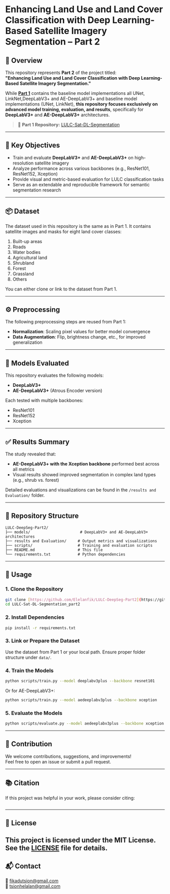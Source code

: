 
# Enhancing Land Use and Land Cover Classification with Deep Learning-Based Satellite Imagery Segmentation – **Part 2**

## 📘 Overview

This repository represents **Part 2** of the project titled:  
**"Enhancing Land Use and Land Cover Classification with Deep Learning-Based Satellite Imagery Segmentation."**

While **[Part 1](https://github.com/Elelanfik/LULC-Sat-DL-Segmentation)** contains the baseline model implementations all UNet, LinkNet,DeepLabV3+ and AE-DeepLabV3+ and baseline model implementations (UNet, LinkNet), **this repository focuses exclusively on advanced model training, evaluation, and results**, specifically for **DeepLabV3+** and **AE-DeepLabV3+** architectures.

> 📁 **Part 1 Repository:** [LULC-Sat-DL-Segmentation](https://github.com/Elelanfik/LULC-Sat-DL-Segmentation)

---

## 🎯 Key Objectives

- Train and evaluate **DeepLabV3+** and **AE-DeepLabV3+** on high-resolution satellite imagery
- Analyze performance across various backbones (e.g., ResNet101, ResNet152, Xception)
- Provide visual and metric-based evaluation for LULC classification tasks
- Serve as an extendable and reproducible framework for semantic segmentation research

---

## 📦 Dataset

The dataset used in this repository is the same as in Part 1. It contains satellite images and masks for eight land cover classes:
1. Built-up areas  
2. Roads  
3. Water bodies  
4. Agricultural land  
5. Shrubland  
6. Forest  
7. Grassland  
8. Others  

You can either clone or link to the dataset from Part 1.

---

## ⚙️ Preprocessing

The following preprocessing steps are reused from Part 1:
- **Normalization**: Scaling pixel values for better model convergence
- **Data Augmentation**: Flip, brightness change, etc., for improved generalization

---

## 🧠 Models Evaluated

This repository evaluates the following models:

- **DeepLabV3+**
- **AE-DeepLabV3+** (Atrous Encoder version)

Each tested with multiple backbones:
- ResNet101
- ResNet152
- Xception

---

## ✅ Results Summary

The study revealed that:
- **AE-DeepLabV3+ with the Xception backbone** performed best across all metrics
- Visual results showed improved segmentation in complex land types (e.g., shrub vs. forest)

Detailed evaluations and visualizations can be found in the `/results and Evaluation/` folder.

---

## 📁 Repository Structure

```
LULC-DeepSeg-Part2/
├── models/                      # DeepLabV3+ and AE-DeepLabV3+ architectures
├── results and Evaluation/     # Output metrics and visualizations
├── scripts/                    # Training and evaluation scripts
├── README.md                   # This file
└── requirements.txt            # Python dependencies
```

---

## 🚀 Usage

### 1. Clone the Repository

```bash
git clone [https://github.com/Elelanfik/LULC-DeepSeg-Part2](https://github.com/Elelanfik/LULC-Sat-DL-Segmentation_part2)
cd LULC-Sat-DL-Segmentation_part2
```

### 2. Install Dependencies

```bash
pip install -r requirements.txt
```

### 3. Link or Prepare the Dataset

Use the dataset from Part 1 or your local path. Ensure proper folder structure under `data/`.

### 4. Train the Models

```bash
python scripts/train.py --model deeplabv3plus --backbone resnet101
```

Or for AE-DeepLabV3+:
```bash
python scripts/train.py --model aedeeplabv3plus --backbone xception
```

### 5. Evaluate the Models

```bash
python scripts/evaluate.py --model aedeeplabv3plus --backbone xception
```

---

## 🤝 Contribution

We welcome contributions, suggestions, and improvements!  
Feel free to open an issue or submit a pull request.

---

## 📚 Citation

If this project was helpful in your work, please consider citing:

```bibtex
```
---
## 📄 License

This project is licensed under the MIT License.  
See the [LICENSE](LICENSE) file for details.
---

## 📬 Contact

📧 fikadutsion@gmail.com  
📧 tsionhelalan@gmail.com
